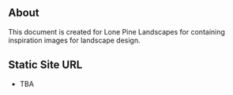 ## About

This document is created for Lone Pine Landscapes for containing inspiration images for landscape design.

## Static Site URL
- TBA

